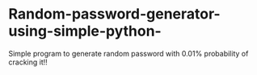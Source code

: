 # Random-password-generator-using-simple-python-
Simple program to generate random password with 0.01% probability of cracking it!!
